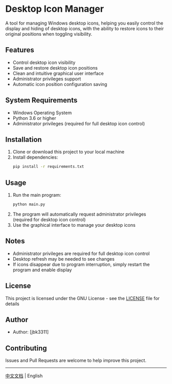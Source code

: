 # Desktop Icon Manager

A tool for managing Windows desktop icons, helping you easily control the display and hiding of desktop icons, with the ability to restore icons to their original positions when toggling visibility.

## Features

- Control desktop icon visibility
- Save and restore desktop icon positions
- Clean and intuitive graphical user interface
- Administrator privileges support
- Automatic icon position configuration saving

## System Requirements

- Windows Operating System
- Python 3.6 or higher
- Administrator privileges (required for full desktop icon control)

## Installation

1. Clone or download this project to your local machine
2. Install dependencies:
   ```bash
   pip install -r requirements.txt
   ```

## Usage

1. Run the main program:
   ```bash
   python main.py
   ```
2. The program will automatically request administrator privileges (required for desktop icon control)
3. Use the graphical interface to manage your desktop icons

## Notes

- Administrator privileges are required for full desktop icon control
- Desktop refresh may be needed to see changes
- If icons disappear due to program interruption, simply restart the program and enable display

## License

This project is licensed under the GNU License - see the [LICENSE](LICENSE) file for details

## Author

- Author: [jbk3311]

## Contributing

Issues and Pull Requests are welcome to help improve this project.

---

[中文文档](README.md) | English 